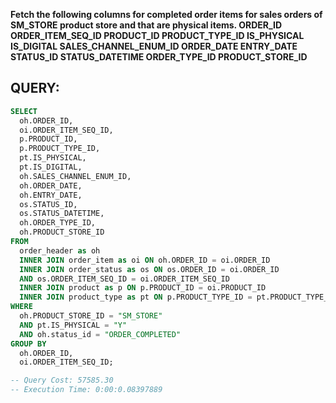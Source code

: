 <b> Fetch the following columns for completed order items for sales orders of SM_STORE product store and that are physical items.
ORDER_ID
ORDER_ITEM_SEQ_ID
PRODUCT_ID
PRODUCT_TYPE_ID
IS_PHYSICAL
IS_DIGITAL
SALES_CHANNEL_ENUM_ID
ORDER_DATE
ENTRY_DATE
STATUS_ID
STATUS_DATETIME
ORDER_TYPE_ID
PRODUCT_STORE_ID 
</b>

## QUERY:


```sql
SELECT 
  oh.ORDER_ID, 
  oi.ORDER_ITEM_SEQ_ID, 
  p.PRODUCT_ID, 
  p.PRODUCT_TYPE_ID, 
  pt.IS_PHYSICAL, 
  pt.IS_DIGITAL, 
  oh.SALES_CHANNEL_ENUM_ID, 
  oh.ORDER_DATE, 
  oh.ENTRY_DATE, 
  os.STATUS_ID, 
  os.STATUS_DATETIME, 
  oh.ORDER_TYPE_ID, 
  oh.PRODUCT_STORE_ID 
FROM 
  order_header as oh 
  INNER JOIN order_item as oi ON oh.ORDER_ID = oi.ORDER_ID 
  INNER JOIN order_status as os ON os.ORDER_ID = oi.ORDER_ID 
  AND os.ORDER_ITEM_SEQ_ID = oi.ORDER_ITEM_SEQ_ID 
  INNER JOIN product as p ON p.PRODUCT_ID = oi.PRODUCT_ID 
  INNER JOIN product_type as pt ON p.PRODUCT_TYPE_ID = pt.PRODUCT_TYPE_ID 
WHERE 
  oh.PRODUCT_STORE_ID = "SM_STORE" 
  AND pt.IS_PHYSICAL = "Y" 
  AND oh.status_id = "ORDER_COMPLETED" 
GROUP BY 
  oh.ORDER_ID, 
  oi.ORDER_ITEM_SEQ_ID;

-- Query Cost: 57585.30
-- Execution Time: 0:00:0.08397889
